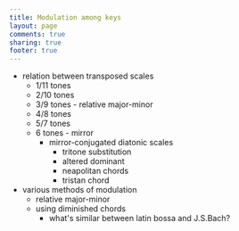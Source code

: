 ```yaml
---
title: Modulation among keys
layout: page
comments: true
sharing: true
footer: true
---
```


- relation between transposed scales
	- 1/11 tones
	- 2/10 tones
	- 3/9 tones - relative major-minor
	- 4/8 tones
	- 5/7 tones
	- 6 tones - mirror
		- mirror-conjugated diatonic scales
			- tritone substitution
			- altered dominant
			- neapolitan chords
			- tristan chord
- various methods of modulation
	- relative major-minor
	- using diminished chords
		- what's similar between latin bossa and J.S.Bach?
